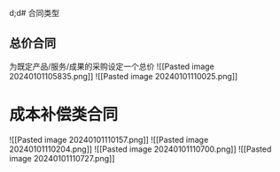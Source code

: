 d;d# 合同类型
## 总价合同
为既定产品/服务/成果的采购设定一个总价
![[Pasted image 20240101105835.png]]
![[Pasted image 20240101110025.png]]

# 成本补偿类合同
![[Pasted image 20240101110157.png]]
![[Pasted image 20240101110204.png]]
![[Pasted image 20240101110700.png]]
![[Pasted image 20240101110727.png]]